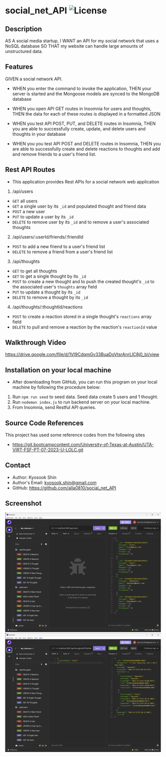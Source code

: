 # social_net_API  ![License](https://img.shields.io/badge/License-MPL_2.0-brightgreen.svg)

## Description

AS A social media startup, I WANT an API for my social network that uses a NoSQL database 
SO THAT my website can handle large amounts of unstructured data.


## Features

GIVEN a social network API.

* WHEN you enter the command to invoke the application, THEN your server is started and the Mongoose models are synced to the MongoDB database 

* WHEN you open API GET routes in Insomnia for users and thoughts, THEN the data for each of these routes is displayed in a formatted JSON

* WHEN you test API POST, PUT, and DELETE routes in Insomnia, THEN you are able to successfully create, update, and delete users and thoughts in your database

* WHEN you you test API POST and DELETE routes in Insomnia, THEN you are able to successfully create and delete reactions to thoughts and add and remove friends to a user's friend list.


## Rest API Routes
* This application provides Rest APIs for a social network web application

1. /api/users
  * `GET` all users
  * `GET` a single user by its `_id` and populated thought and friend data
  * `POST` a new user
  * `PUT` to update a user by its `_id`
  * `DELETE` to remove user by its `_id` and to remove a user's associated thoughts

2. /api/users/:userId/friends/:friendId
  * `POST` to add a new friend to a user's friend list
  * `DELETE` to remove a friend from a user's friend list  

3. /api/thoughts
  * `GET` to get all thoughts
  * `GET` to get a single thought by its `_id`
  * `POST` to create a new thought and to push the created thought's `_id` to the associated user's `thoughts` array field
  * `PUT` to update a thought by its `_id`
  * `DELETE` to remove a thought by its `_id`  

4. /api/thoughts/:thoughtId/reactions
  * `POST` to create a reaction stored in a single thought's `reactions` array field
  * `DELETE` to pull and remove a reaction by the reaction's `reactionId` value


## Walkthrough Video
https://drive.google.com/file/d/1VI9CdqmGv33BuaDoVtsrAnrLlC8j0_bi/view

## Installation on your local machine
* After downloading from GitHub, you can run this program on your local machine by following the procedure below:
1. Run `npm run seed` to seed data. Seed data create 5 users and 1 thought. 
2. Run `nodemon index.js` to run backend server on your local machine.
3. From Insomnia, send Restful API queries.



## Source Code References
  This project has used some reference codes from the following sites

   * https://git.bootcampcontent.com/University-of-Texas-at-Austin/UTA-VIRT-FSF-PT-07-2023-U-LOLC.git   


## Contact
  * Author: Kyosook Shin
  * Author's Email: kyosook.shin@gmail.com  
  * GitHub: https://github.com/alla0810/social_net_API


## Screenshot  

<img src='./public/image/screen1.png' width="800">  
<img src='./public/image/screen2.png' width="800">
